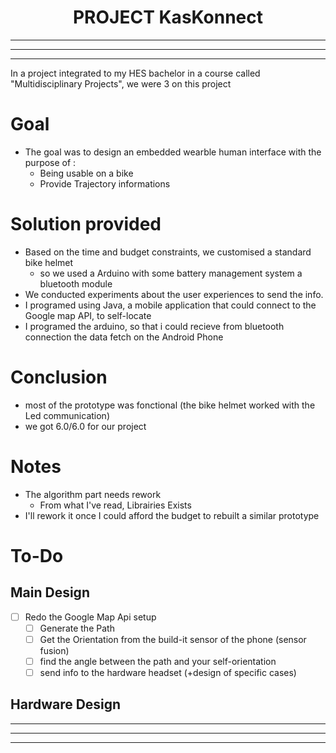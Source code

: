 <h1 align= "center">
  PROJECT KasKonnect
</h1>

---
---
---

In a project integrated to my HES bachelor in a course called "Multidisciplinary Projects", we were 3 on this project

# Goal
- The goal was to design an embedded wearble human interface with the purpose of :
  - Being usable on a bike
  - Provide Trajectory informations

# Solution provided
- Based on the time and budget constraints, we customised a standard bike helmet
  - so we used a Arduino with some battery management system a bluetooth module
- We conducted experiments about the user experiences to send the info.
- I programed using Java, a mobile application that could connect to the Google map API, to self-locate
- I programed the arduino, so that i could recieve from bluetooth connection the data fetch on the Android Phone

# Conclusion
- most of the prototype was fonctional (the bike helmet worked with the Led communication)
- we got 6.0/6.0 for our project

# Notes

- The algorithm part needs rework 
  - From what I've read, Librairies Exists
- I'll rework it once I could afford the budget to rebuilt a similar prototype

# To-Do
## Main Design
- [ ] Redo the Google Map Api setup
  - [ ] Generate the Path
  - [ ] Get the Orientation from the build-it sensor of the phone (sensor fusion)
  - [ ] find the angle between the path and your self-orientation
  - [ ] send info to the hardware headset (+design of specific cases)
## Hardware Design

---
---
---
